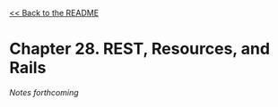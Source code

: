[&lt;&lt; Back to the README](README.md)

# Chapter 28. REST, Resources, and Rails

*Notes forthcoming*